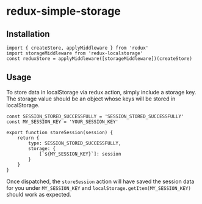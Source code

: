 # redux-simple-storage

## Installation

```
import { createStore, applyMiddleware } from 'redux'
import storageMiddleware from 'redux-localstorage'
const reduxStore = applyMiddleware([storageMiddleware])(createStore)
```

## Usage

To store data in localStorage via redux action, simply include a storage key. The storage value should be an object whose keys will be stored in localStorage.

```
const SESSION_STORED_SUCCESSFULLY = 'SESSION_STORED_SUCCESSFULLY'
const MY_SESSION_KEY = 'YOUR_SESSION_KEY'

export function storeSession(session) {
    return {
        type: SESSION_STORED_SUCCESSFULLY,
        storage: {
            [`${MY_SESSION_KEY}`]: session
        }
    }
}
```

Once dispatched, the `storeSession` action will have saved the session data for you under `MY_SESSION_KEY` and `localStorage.getItem(MY_SESSION_KEY)` should work as expected.
